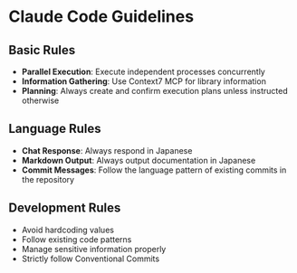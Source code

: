 # Claude Code Guidelines

## Basic Rules

- **Parallel Execution**: Execute independent processes concurrently
- **Information Gathering**: Use Context7 MCP for library information
- **Planning**: Always create and confirm execution plans unless instructed otherwise

## Language Rules

- **Chat Response**: Always respond in Japanese
- **Markdown Output**: Always output documentation in Japanese
- **Commit Messages**: Follow the language pattern of existing commits in the repository

## Development Rules

- Avoid hardcoding values
- Follow existing code patterns
- Manage sensitive information properly
- Strictly follow Conventional Commits
